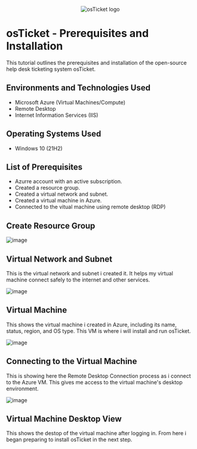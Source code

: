 <p align="center">
<img src="https://i.imgur.com/Clzj7Xs.png" alt="osTicket logo"/>
</p>

<h1>osTicket - Prerequisites and Installation</h1>
This tutorial outlines the prerequisites and installation of the open-source help desk ticketing system osTicket.<br />

<h2>Environments and Technologies Used</h2>

- Microsoft Azure (Virtual Machines/Compute)
- Remote Desktop
- Internet Information Services (IIS)

<h2>Operating Systems Used </h2>

- Windows 10</b> (21H2)

<h2>List of Prerequisites</h2>

- Azurre account with an active subscription.
- Created a resource group.
- Created a virtual network and subnet.
- Created a virtual machine in Azure.
- Connected to the vitual machine using remote desktop (RDP)

<h2>Create Resource Group </h2
                                 
![image](https://github.com/user-attachments/assets/8f21adaf-151b-41e2-9547-55647a41bdeb)

<p>
</p>
<p>



<h2>Virtual Network and Subnet </h2
                                 
   This is the virtual network and subnet i created it. It helps my virtual machine connect safely to the internet and other services.  

   
![image](https://github.com/user-attachments/assets/964539f9-096b-4c9e-a280-5ee071d9c2b0)

<p>
<p>

  
<h2>Virtual Machine </h2

This shows the virtual machine i created in Azure, including its name, status, region, and OS type. This VM is where i will install and run osTicket.

![image](https://github.com/user-attachments/assets/01e42902-89a1-481a-8189-a180e908edd7)



<p>
<h2>Connecting to the Virtual Machine </h2
                                        
This is showing here the Remote Desktop Connection process as i connect to the Azure VM. This gives me access to the virtual machine's desktop environment.
                                        
  ![image](https://github.com/user-attachments/assets/8cf6e77c-c12c-4bef-8b74-5386647ab7cd)
                                      
</p>

<h2>Virtual Machine Desktop View </h2
  
  This shows the destop of the virtual machine after logging in. From here i began preparing to install osTicket in the next step.
  
</p>
<br />
